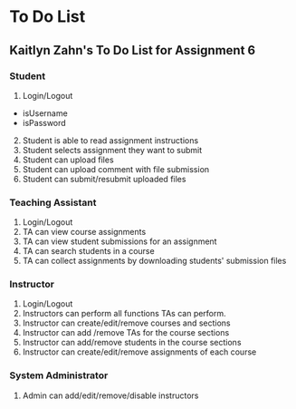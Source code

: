 # To Do List

## Kaitlyn Zahn's To Do List for Assignment 6

### Student 
1. Login/Logout
- isUsername
- isPassword
2. Student is able to read assignment instructions
3. Student selects assignment they want to submit
4. Student can upload files
5. Student can upload comment with file submission
6. Student can submit/resubmit uploaded files

### Teaching Assistant
1. Login/Logout
2. TA can view course assignments
3. TA can view student submissions for an assignment
4. TA can search students in a course
5. TA can collect assignments by downloading students' submission files

### Instructor
1. Login/Logout
2. Instructors can perform all functions TAs can perform.
3. Instructor can create/edit/remove courses and sections
4. Instructor can add /remove TAs for the course sections
5. Instructor can add/remove students in the course sections
6. Instructor can create/edit/remove assignments of each course

### System Administrator
1. Admin can add/edit/remove/disable instructors
